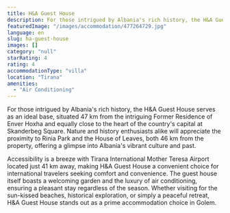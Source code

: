 ```yaml
---
title: H&A Guest House
description: For those intrigued by Albania's rich history, the H&A Guest House serves as an ideal base, situated 47 km from the intriguing Former Residence of Enver Hoxha a
featuredImage: "/images/accommodation/477264729.jpg"
language: en
slug: ha-guest-house
images: []
category: "null"
starRating: 4
rating: 4
accommodationType: "villa"
location: "Tirana"
amenities:
  - "Air Conditioning"
---
```


For those intrigued by Albania's rich history, the H&A Guest House serves as an ideal base, situated 47 km from the intriguing Former Residence of Enver Hoxha and equally close to the heart of the country's capital at Skanderbeg Square. Nature and history enthusiasts alike will appreciate the proximity to Rinia Park and the House of Leaves, both 46 km from the property, offering a glimpse into Albania's vibrant culture and past.

Accessibility is a breeze with Tirana International Mother Teresa Airport located just 41 km away, making H&A Guest House a convenient choice for international travelers seeking comfort and convenience. The guest house itself boasts a welcoming garden and the luxury of air conditioning, ensuring a pleasant stay regardless of the season. Whether visiting for the sun-kissed beaches, historical exploration, or simply a peaceful retreat, H&A Guest House stands out as a prime accommodation choice in Golem.

